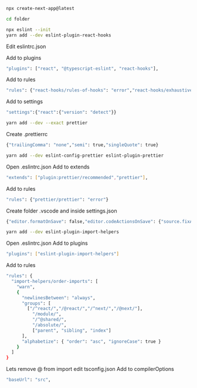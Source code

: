 
```bash
npx create-next-app@latest

cd folder

npx eslint --init
yarn add --dev eslint-plugin-react-hooks
```

Edit eslintrc.json

Add to plugins
```bash
"plugins": ["react", "@typescript-eslint", "react-hooks"],
```

Add to rules
```bash
"rules": {"react-hooks/rules-of-hooks": "error","react-hooks/exhaustive-deps": "warn","react/react-in-jsx-scope": "off"}
```

Add to settings

```bash
"settings":{"react":{"version": "detect"}}
```

```bash
yarn add --dev --exact prettier
```

Create .prettierrc

```bash
{"trailingComma": "none","semi": true,"singleQuote": true}
```

```bash
yarn add --dev eslint-config-prettier eslint-plugin-prettier
```

Open .eslintrc.json
Add to extends

```bash
"extends": ["plugin:prettier/recommended","prettier"],
```

Add to rules
```bash
"rules": {"prettier/prettier": "error"}
```

Create folder .vscode and inside settings.json
```bash
{"editor.formatOnSave": false,"editor.codeActionsOnSave": {"source.fixAll.eslint": true}}
```

```bash
yarn add --dev eslint-plugin-import-helpers
```

Open .eslintrc.json
Add to plugins
```bash
"plugins": ["eslint-plugin-import-helpers"]
```

Add to rules
```bash
"rules": {
  "import-helpers/order-imports": [
    "warn",
    {
      "newlinesBetween": "always",
      "groups": [
        ["/^react/","/@react/","/^next/","/@next/"],
          "/module/",
          "/^@shared/",
          "/absolute/",
          ["parent", "sibling", "index"]
      ],
      "alphabetize": { "order": "asc", "ignoreCase": true }
    }
  ]
}
```

Lets remove @ from import
edit tsconfig.json
Add to compilerOptions

```bash
"baseUrl": "src",
```